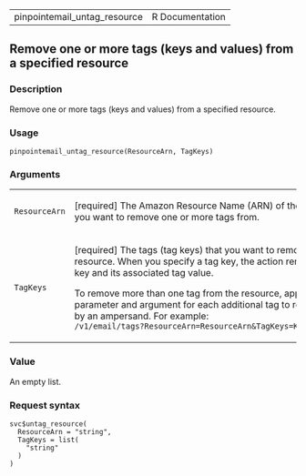 <table style="width: 100%;">
<tbody>
<tr class="odd">
<td>pinpointemail_untag_resource</td>
<td style="text-align: right;">R Documentation</td>
</tr>
</tbody>
</table>

## Remove one or more tags (keys and values) from a specified resource

### Description

Remove one or more tags (keys and values) from a specified resource.

### Usage

    pinpointemail_untag_resource(ResourceArn, TagKeys)

### Arguments

<table>
<colgroup>
<col style="width: 35%" />
<col style="width: 65%" />
</colgroup>
<tbody>
<tr class="odd">
<td><code
id="pinpointemail_untag_resource_:_ResourceArn">ResourceArn</code></td>
<td><p>[required] The Amazon Resource Name (ARN) of the resource that
you want to remove one or more tags from.</p></td>
</tr>
<tr class="even">
<td><code
id="pinpointemail_untag_resource_:_TagKeys">TagKeys</code></td>
<td><p>[required] The tags (tag keys) that you want to remove from the
resource. When you specify a tag key, the action removes both that key
and its associated tag value.</p>
<p>To remove more than one tag from the resource, append the
<code>TagKeys</code> parameter and argument for each additional tag to
remove, separated by an ampersand. For example: <code
style="white-space: pre;">⁠/v1/email/tags?ResourceArn=ResourceArn&amp;TagKeys=Key1&amp;TagKeys=Key2⁠</code></p></td>
</tr>
</tbody>
</table>

### Value

An empty list.

### Request syntax

    svc$untag_resource(
      ResourceArn = "string",
      TagKeys = list(
        "string"
      )
    )
